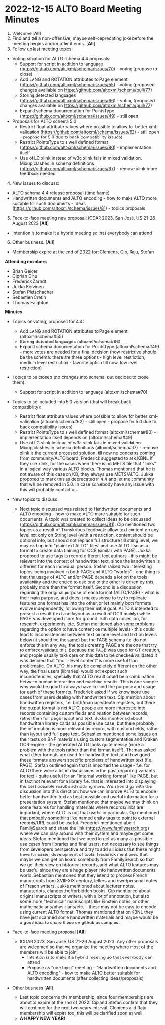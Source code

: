 # 2022-12-15 ALTO Board Meeting Minutes
1. Welcome [**All**]
2. Find and tell a non-offensive, maybe self-deprecating joke before the meeting begins and/or after it ends. [**All**]
3. Follow up last meeting topics:
  * Voting situation for ALTO schema 4.4 proposals: 
    * Support for script in addition to language (https://github.com/altoxml/schema/issues/70) - voting (propose to close)
    * Add LANG and ROTATION attributes to Page element (https://github.com/altoxml/schema/issues/55) - voting (proposed changes available on https://github.com/altoxml/schema/pull/77)
    * Storing detected languages (https://github.com/altoxml/schema/issues/66) - voting (proposed changes available on https://github.com/altoxml/schema/pull/77)
    * Expand schema documentation for PointsType (https://github.com/altoxml/schema/issues/49) - still open
  * Proposals for ALTO schema 5.0
    * Restrict float attribute values where possible to allow for better xml-validation (https://github.com/altoxml/schema/issues/62) - still open - propose for 5.0 due to back compatibility issues)
    * Restrict PointsType to a well defined format (https://github.com/altoxml/schema/issues/80) - implementation itself
    * Use of LC xlink instead of w3c xlink fails in mixed validation. Mixup/clashes in schema definitions (https://github.com/altoxml/schema/issues/67) - remove xlink more feedback needed

4. New issues to discuss:		
  * ALTO schema 4.4 release proposal (time frame)
  * Handwritten documents and ALTO encoding - how to make ALTO more suitable for such documents - ideas (https://github.com/altoxml/schema/issues/81) - topics proposals
 
5. Face-to-face meeting new proposal: ICDAR 2023, San José, US 21-26 August 2023 [**All**]
  * Intention is to make it a hybrid meeting so that everybody can attend

6. Other business. [**All**]
  * Membership expire at the end of 2022 for: Clemens, Cip, Raju, Stefan

**Attending members**
* Brian Geiger
* Ciprian Dinu
* Frederick Zarndt
* Jukka Kervinen
* Stefan Pletschacher
* Sebastien Cretin
* Thomas Haighton

 **Minutes**

 * Topics on voting, proposed for 4.4:
    * Add LANG and ROTATION attributes to Page element (altoxml/schema#55)
    * Storing detected languages (altoxml/schema#66)
    * Expand schema documentation for PointsType (altoxml/schema#49) - more votes are needed for a final decision (how restrictive should be the schema: there are three options - high level restriction, medium level restriction - favorite option till now, low level restriction)
 * Topics to be closed (no changes into schema, but decided to close them):
    * Support for script in addition to language (altoxml/schema#70)
 * Topics to be included into 5.0 version (that will break back compatibility):
    * Restrict float attribute values where possible to allow for better xml-validation (altoxml/schema#62) - still open - propose for 5.0 due to back compatibility issues)
    * Restrict PointsType to a well defined format (altoxml/schema#80) - implementation itself depends on (altoxml/schema#49)
    * Use of LC xlink instead of w3c xlink fails in mixed validation. Mixup/clashes in schema definitions (altoxml/schema#67) - remove xlink is the current proposed solution, till now no concerns coming from community/ALTO board. Frederick suggested to ask KBNL if they use xlink, for the cases when there is no METS file that "links" in a logical way various ALTO blocks. Thomas mentioned that he is not aware of this case on KB, they always use METS/ALTO. Jukka proposed to mark this as deprecated in 4.4 and let the community that will be removed in 5.0. In case somebody have any issue with this will probably contact us.

* New topics to discuss:
   * Next topic discussed was related to Handwritten documents and ALTO encoding - how to make ALTO more suitable for such documents. A topic was created to collect ideas to be discussed (https://github.com/altoxml/schema/issues/81). Cip mentioned two topics as a result of Transkribus feedback: allow text content on any level not only on String level (with a restriction, content should be optional info, but should not replace full structure till string level, we may end up into "plain text ALTO" files) and use ALTO also as a format to create data training for OCR (similar with PAGE). Jukka proposed to use tags to record different text authors - this might be relevant into the context of handwritten text, since the handwritten is different for each individual person. Stefan raised two interesting topics, being involved in both PAGE and ALTO "worlds" - one thing is that the usage of ALTO and/or PAGE depends a lot on the tools availability and the choice to use one or the other is driven by this, probably more than the format itself. Second is a discussion regarding the original purpose of each format (ALTO/PAGE) - what is their main purpose, and does it makes sense to try to replicate features one format has into the other, or let mainly both formats evolve independently, following their initial goal. ALTO is intended to present a result (text and layout as a result of OCR mainly) while PAGE was developed more for ground truth data collection, for research, experiments, etc. Stefan mentioned also some problems regarding the option to have content on multiple levels - this could lead to inconsistencies between text on one level and text on levels below (it should be the same) but the PAGE schema f.e. do not enforce this in any way, the tools creating PAGE are the one that try to enforce/validate this. Because the PAGE was used for GT creation, and people usually take care on this data to be checked/validated it was decided that "multi-level content" is more useful than problematic. On ALTO this may be completely different on the other way, the final users (libraries) would not expect such inconsistencies, specially that ALTO result could be a combination between human interaction and machine results. This is one sample why would be good to always have in mind the purpose and usage for each of these formats. Frederick asked if we know more use cases from users dealing with handwritten text. Cip mention about handwritten registers, f.e. birth/marriage/death registers, but there the output format is not ALTO, people are more interested into records containing custom fields and relation between records, rather than full page layout and text. Jukka mentioned about handwritten library cards as possible use case, but there probably the information is more relevant as record, with custom fields, rather than layout and full page text. Sebastien mentioned some issues on their tests on BNF materials using custom segmentation and Kraken OCR engine - the generated ALTO looks quite messy (more a problem with the tools rather than the format itself). Thomas asked what other formats are used for handwritten text, and how good these formats answers specific problems of handwritten text (f.e. PAGE). Stefan outlined again that is imported the usage - f.e. for ALTO there were a lot of discussions in the past regarding variants for text - quite useful for an "internal working format" like PAGE, but in fact not relevant for a library f.e. that is interested into displaying the best possible result and nothing more. We should go with the discussion into this direction: how we can improve ALTO to encode better handwritten text as best possible and useful information for a presentation system. Stefan mentioned that maybe we may think on some features for handling materials where records/links are important, where ALTO is not that useful in particular. Cip mentioned that probably something like named entity tags to point to external records/URL could be useful. Frederick mentioned about FamilySearch and share the link (https://www.familysearch.org) where we can play around with their system and maybe get some ideas. Stefan mentioned that we need to get as many as possible use cases from libraries and final users, not necessary to see things from developers perspective and try to add all ideas that these might have for easier development of tools. Frederick mentioned that maybe we can get on board somebody from FamilySearch so that we get their view on historical records, and what ALTO features may be useful since they are a huge player into handwritten documents world. Sebastian mentioned that they intend to process French manuscripts from XVIII-XIX century, letters and own/personal notes of French writers. Jukka mentioned about lecturer notes, manuscripts, clandestine/forbidden books. Cip mentioned about original manuscripts of writers, with a lot of annotation, but also some more "technical" manuscripts like Einstein notes, or other mathematicians/physicians/etc. - these may not be easy to encode using current ALTO format. Thomas mentioned that on KBNL they have just scanned some handwritten materials and maybe would be a good idea to share these on github as samples.
	
* Face-to-face meeting proposal [**All**]
  * ICDAR 2023, San José, US 21-26 August 2023. Any other proposals are welcomed so that we organize the meeting where most of the members will be able to join. 
	* Intention is to make it a hybrid meeting so that everybody can attend
	* Propose as "one topic" meeting - "Handwritten documents and ALTO encoding" - how to make ALTO better suitable for handwritten documents (after collecting ideas/proposals)

* Other business [**All**]
  * Last topic concerns the membership, since four memberships are about to expire at the end of 2022: Cip and Stefan confirm that they will continue for the next two years interval. Clemens and Raju membership will expire too, this will be clarified soon as well.
  * **A HAPPY NEW YEAR!**

